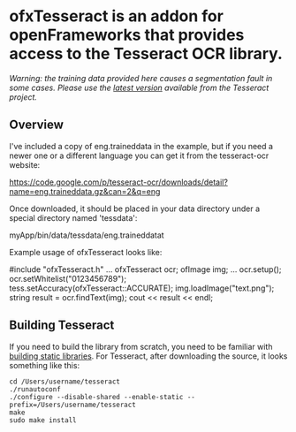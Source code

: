 # ofxTesseract is an addon for openFrameworks that provides access to the Tesseract OCR library.

*Warning: the training data provided here causes a segmentation fault in some cases. Please use the [latest version](http://code.google.com/p/tesseract-ocr/downloads/list?can=2&q=eng.tar.gz&colspec=Filename+Summary+Uploaded+ReleaseDate+Size+DownloadCount) available from the Tesseract project.*

## Overview

I've included a copy of eng.traineddata in the example, but if you need a newer one or a different language you can get it from the tesseract-ocr website:

https://code.google.com/p/tesseract-ocr/downloads/detail?name=eng.traineddata.gz&can=2&q=eng

Once downloaded, it should be placed in your data directory under a special directory named 'tessdata':

myApp/bin/data/tessdata/eng.traineddatat

Example usage of ofxTesseract looks like:

#include "ofxTesseract.h"
...
ofxTesseract ocr;
ofImage img;
...
ocr.setup();
ocr.setWhitelist("0123456789");
tess.setAccuracy(ofxTesseract::ACCURATE);
img.loadImage("text.png");
string result = ocr.findText(img);
cout << result << endl;

## Building Tesseract

If you need to build the library from scratch, you need to be familiar with [building static libraries](http://thecoredump.org/2004/02/building-a-gnu-autoconf-static-library/). For Tesseract, after downloading the source, it looks something like this:

	cd /Users/username/tesseract
	./runautoconf
	./configure --disable-shared --enable-static --prefix=/Users/username/tesseract
	make
	sudo make install